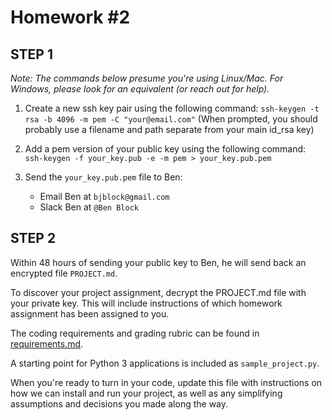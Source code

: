 # Homework #2

## STEP 1

_Note: The commands below presume you're using Linux/Mac.  For Windows, please_
_look for an equivalent (or reach out for help)._

1.  Create a new ssh key pair using the following command:
    ```ssh-keygen -t rsa -b 4096 -m pem -C "your@email.com"```
    (When prompted, you should probably use a filename and path separate from your main id_rsa key)

2.  Add a pem version of your public key using the following command:
    ```ssh-keygen -f your_key.pub -e -m pem > your_key.pub.pem```

3.  Send the `your_key.pub.pem` file to Ben:
    - Email Ben at `bjblock@gmail.com`
    - Slack Ben at `@Ben Block`

## STEP 2

Within 48 hours of sending your public key to Ben, he will send back an encrypted file `PROJECT.md`.

To discover your project assignment, decrypt the PROJECT.md file with your private key.
This will include instructions of which homework assignment has been assigned to you.

The coding requirements and grading rubric can be found in [requirements.md](requirements.md).

A starting point for Python 3 applications is included as `sample_project.py`.

When you're ready to turn in your code, update this file
with instructions on how we can install and run your project,
as well as any simplifying assumptions and decisions you
made along the way.
